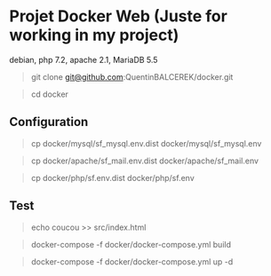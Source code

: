 # Projet Docker Web (Juste for working in my project)

debian, php 7.2, apache 2.1, MariaDB 5.5

> git clone git@github.com:QuentinBALCEREK/docker.git

> cd docker

## Configuration
> cp docker/mysql/sf_mysql.env.dist docker/mysql/sf_mysql.env

> cp docker/apache/sf_mail.env.dist docker/apache/sf_mail.env

> cp docker/php/sf.env.dist docker/php/sf.env

## Test
> echo coucou >> src/index.html

> docker-compose -f docker/docker-compose.yml build

> docker-compose -f docker/docker-compose.yml up -d
